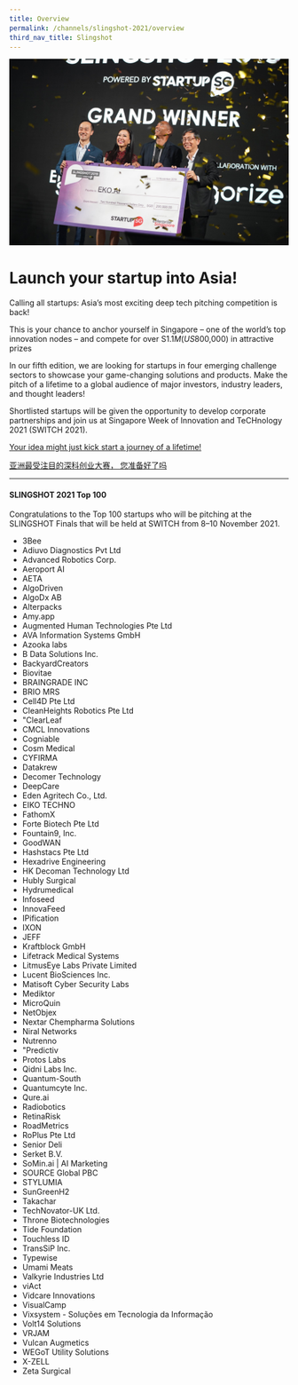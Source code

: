 ```yaml
---
title: Overview
permalink: /channels/slingshot-2021/overview
third_nav_title: Slingshot
---
```

![SLINGSHOT Winners EKO.ai](/images/SLINGSHOT%202021.jpg)
# Launch your startup into Asia!
Calling all startups: Asia’s most exciting deep tech pitching competition is back!

This is your chance to anchor yourself in Singapore – one of the world’s top innovation nodes – and compete for over S$1.1M (US$800,000) in attractive prizes

In our fifth edition, we are looking for startups in four emerging challenge sectors to showcase your game-changing solutions and products. Make the pitch of a lifetime to a global audience of major investors, industry leaders, and thought leaders! 

Shortlisted startups will be given the opportunity to develop corporate partnerships and join us at Singapore Week of Innovation and TeCHnology 2021 (SWITCH 2021).

[Your idea might just kick start a journey of a lifetime!](https://slingshot.agorize.com/2021-edition?t=Wpdpp6Sn_r24kjBBmPXsUg&utm_source=www.switchsg.org&utm_medium=referral&utm_campaign=slingshot2021)

[亚洲最受注目的深科创业大赛， 您准备好了吗](https://slingshot-cn.agorize.com/zh/challenges/2021-edition?t=fX5LOg7F8fnaJvgACrUEbg&utm_source=www.switchsg.org&utm_medium=referral&utm_campaign=slingshot2021)

***
#### SLINGSHOT 2021 Top 100
Congratulations to the Top 100 startups who will be pitching at the SLINGSHOT Finals that will be held at SWITCH from 8–10 November 2021.

* 3Bee
* Adiuvo Diagnostics Pvt Ltd
* Advanced Robotics Corp.
* Aeroport AI
* AETA
* AlgoDriven
* AlgoDx AB
* Alterpacks
* Amy.app
* Augmented Human Technologies Pte Ltd
* AVA Information Systems GmbH
* Azooka labs 
* B Data Solutions Inc.
* BackyardCreators
* Biovitae
* BRAINGRADE INC
* BRIO MRS
* Cell4D Pte Ltd
* CleanHeights Robotics Pte Ltd
* "ClearLeaf
* CMCL Innovations
* Cogniable
* Cosm Medical
* CYFIRMA
* Datakrew
* Decomer Technology
* DeepCare
* Eden Agritech Co., Ltd.
* EIKO TECHNO
* FathomX 
* Forte Biotech Pte Ltd
* Fountain9, Inc.
* GoodWAN
* Hashstacs Pte Ltd
* Hexadrive Engineering
* HK Decoman Technology Ltd
* Hubly Surgical
* Hydrumedical
* Infoseed
* InnovaFeed
* IPification
* IXON
* JEFF
* Kraftblock GmbH
* Lifetrack Medical Systems
* LitmusEye Labs Private Limited
* Lucent BioSciences Inc.
* Matisoft Cyber Security Labs
* Mediktor
* MicroQuin
* NetObjex
* Nextar Chempharma Solutions 
* Niral Networks
* Nutrenno
* "Predictiv
* Protos Labs
* Qidni Labs Inc.
* Quantum-South
* Quantumcyte Inc.
* Qure.ai
* Radiobotics
* RetinaRisk 
* RoadMetrics
* RoPlus Pte Ltd
* Senior Deli
* Serket B.V.
* SoMin.ai | AI Marketing
* SOURCE Global PBC
* STYLUMIA
* SunGreenH2
* Takachar
* TechNovator-UK Ltd.
* Throne Biotechnologies
* Tide Foundation
* Touchless ID
* TransSiP Inc.
* Typewise
* Umami Meats
* Valkyrie Industries Ltd
* viAct
* Vidcare Innovations
* VisualCamp
* Vixsystem - Soluções em Tecnologia da Informação
* Volt14 Solutions
* VRJAM
* Vulcan Augmetics
* WEGoT Utility Solutions
* X-ZELL
* Zeta Surgical

